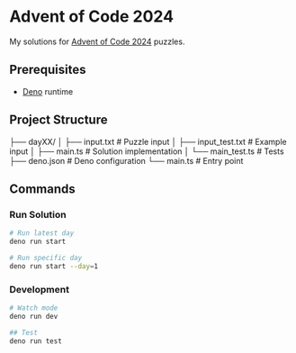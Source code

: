 # Advent of Code 2024

My solutions for [Advent of Code 2024](https://adventofcode.com/2024) puzzles.

## Prerequisites

- [Deno](https://deno.land/) runtime

## Project Structure

├── dayXX/
│ ├── input.txt # Puzzle input
│ ├── input_test.txt # Example input
│ ├── main.ts # Solution implementation
│ └── main_test.ts # Tests
├── deno.json # Deno configuration
└── main.ts # Entry point

## Commands

### Run Solution

```bash
# Run latest day
deno run start

# Run specific day
deno run start --day=1
```

### Development

```bash
# Watch mode
deno run dev

## Test
deno run test
```
